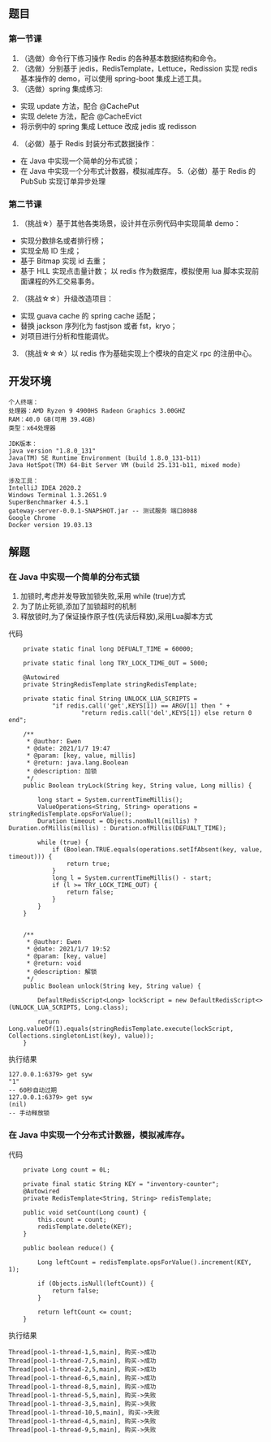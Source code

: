## 题目

### 第一节课

1. （选做）命令行下练习操作 Redis 的各种基本数据结构和命令。
2. （选做）分别基于 jedis，RedisTemplate，Lettuce，Redission 实现 redis 基本操作的 demo，可以使用 spring-boot 集成上述工具。
3. （选做）spring 集成练习:

- 实现 update 方法，配合 @CachePut
- 实现 delete 方法，配合 @CacheEvict
- 将示例中的 spring 集成 Lettuce 改成 jedis 或 redisson

4. （必做）基于 Redis 封装分布式数据操作：

- 在 Java 中实现一个简单的分布式锁；
- 在 Java 中实现一个分布式计数器，模拟减库存。 5.（必做）基于 Redis 的 PubSub 实现订单异步处理

### 第二节课

1. （挑战☆）基于其他各类场景，设计并在示例代码中实现简单 demo：

- 实现分数排名或者排行榜；
- 实现全局 ID 生成；
- 基于 Bitmap 实现 id 去重；
- 基于 HLL 实现点击量计数； 以 redis 作为数据库，模拟使用 lua 脚本实现前面课程的外汇交易事务。

2. （挑战☆☆）升级改造项目：

- 实现 guava cache 的 spring cache 适配；
- 替换 jackson 序列化为 fastjson 或者 fst，kryo；
- 对项目进行分析和性能调优。

3. （挑战☆☆☆）以 redis 作为基础实现上个模块的自定义 rpc 的注册中心。

## 开发环境

```
个人终端：
处理器：AMD Ryzen 9 4900HS Radeon Graphics 3.00GHZ
RAM：40.0 GB(可用 39.4GB)
类型：x64处理器
```

```
JDK版本：
java version "1.8.0_131"
Java(TM) SE Runtime Environment (build 1.8.0_131-b11)
Java HotSpot(TM) 64-Bit Server VM (build 25.131-b11, mixed mode)
```

```
涉及工具：
IntelliJ IDEA 2020.2
Windows Terminal 1.3.2651.9
SuperBenchmarker 4.5.1
gateway-server-0.0.1-SNAPSHOT.jar -- 测试服务 端口8088
Google Chrome
Docker version 19.03.13
```

## 解题

### 在 Java 中实现一个简单的分布式锁

1. 加锁时,考虑并发导致加锁失败,采用 while (true)方式
2. 为了防止死锁,添加了加锁超时的机制
3. 释放锁时,为了保证操作原子性(先读后释放),采用Lua脚本方式

代码
~~~
    private static final long DEFUALT_TIME = 60000;

    private static final long TRY_LOCK_TIME_OUT = 5000;

    @Autowired
    private StringRedisTemplate stringRedisTemplate;

    private static final String UNLOCK_LUA_SCRIPTS =
            "if redis.call('get',KEYS[1]) == ARGV[1] then " +
                    "return redis.call('del',KEYS[1]) else return 0 end";

    /**
     * @author: Ewen
     * @date: 2021/1/7 19:47
     * @param: [key, value, millis]
     * @return: java.lang.Boolean
     * @description: 加锁
     */
    public Boolean tryLock(String key, String value, Long millis) {

        long start = System.currentTimeMillis();
        ValueOperations<String, String> operations = stringRedisTemplate.opsForValue();
        Duration timeout = Objects.nonNull(millis) ? Duration.ofMillis(millis) : Duration.ofMillis(DEFUALT_TIME);

        while (true) {
            if (Boolean.TRUE.equals(operations.setIfAbsent(key, value, timeout))) {
                return true;
            }
            long l = System.currentTimeMillis() - start;
            if (l >= TRY_LOCK_TIME_OUT) {
                return false;
            }
        }
    }


    /**
     * @author: Ewen
     * @date: 2021/1/7 19:52
     * @param: [key, value]
     * @return: void
     * @description: 解锁
     */
    public Boolean unlock(String key, String value) {

        DefaultRedisScript<Long> lockScript = new DefaultRedisScript<>(UNLOCK_LUA_SCRIPTS, Long.class);

        return Long.valueOf(1).equals(stringRedisTemplate.execute(lockScript, Collections.singletonList(key), value));
    }
~~~

执行结果
~~~
127.0.0.1:6379> get syw
"1"
-- 60秒自动过期
127.0.0.1:6379> get syw
(nil)
-- 手动释放锁
~~~

### 在 Java 中实现一个分布式计数器，模拟减库存。

代码
~~~
    private Long count = 0L;

    private final static String KEY = "inventory-counter";
    @Autowired
    private RedisTemplate<String, String> redisTemplate;

    public void setCount(Long count) {
        this.count = count;
        redisTemplate.delete(KEY);
    }

    public boolean reduce() {

        Long leftCount = redisTemplate.opsForValue().increment(KEY, 1);

        if (Objects.isNull(leftCount)) {
            return false;
        }

        return leftCount <= count;
    }
~~~

执行结果
~~~
Thread[pool-1-thread-1,5,main], 购买->成功
Thread[pool-1-thread-7,5,main], 购买->成功
Thread[pool-1-thread-2,5,main], 购买->成功
Thread[pool-1-thread-6,5,main], 购买->成功
Thread[pool-1-thread-8,5,main], 购买->成功
Thread[pool-1-thread-5,5,main], 购买->失败
Thread[pool-1-thread-3,5,main], 购买->失败
Thread[pool-1-thread-10,5,main], 购买->失败
Thread[pool-1-thread-4,5,main], 购买->失败
Thread[pool-1-thread-9,5,main], 购买->失败
~~~